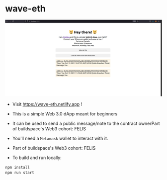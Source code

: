 # wave-eth

![Image](/Image.png?raw=true&sanitize=true)

- Visit https://wave-eth.netlify.app !
- This is a simple Web 3.0 dApp meant for beginners
- It can be used to send a public message/note to the contract ownerPart of buildspace's Web3 cohort: FELIS
- You'll need a `Metamask` wallet to interact with it.
- Part of buildspace's Web3 cohort: FELIS

- To build and run locally:
```bash
npm install
npm run start
```
